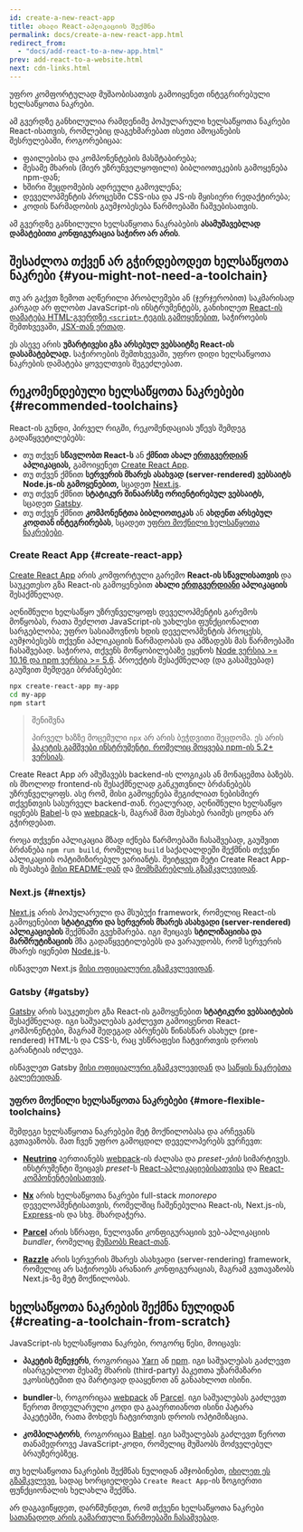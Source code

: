 ```yaml
---
id: create-a-new-react-app
title: ახალი React-აპლიკაციის შექმნა
permalink: docs/create-a-new-react-app.html
redirect_from:
  - "docs/add-react-to-a-new-app.html"
prev: add-react-to-a-website.html
next: cdn-links.html
---
```


უფრო კომფორტულად მუშაობისათვის გამოიყენეთ ინტეგრირებული ხელსაწყოთა ნაკრები.

ამ გვერდზე განხილულია რამდენიმე პოპულარული ხელსაწყოთა ნაკრები React-ისათვის, რომლებიც დაგეხმარებათ ისეთი ამოცანების შესრულებაში, როგორებიცაა:

* ფაილებისა და კომპონენტების მასშტაბირება;
* მესამე მხარის (მიერ უზრუნველყოფილი) ბიბლიოთეკების გამოყენება npm-დან;
* ხშირი შეცდომების ადრეული გამოვლენა;
* დეველოპმენტის პროცესში CSS-ისა და JS-ის მყისიერი რედაქტირება;
* კოდის წარმადობის გაუმჯობესება წარმოებაში ჩაშვებისათვის.

ამ გვერდზე განხილული ხელსაწყოთა ნაკრაბების **ასამუშავებლად დამატებითი კონფიგურაცია საჭირო არ არის**.

## შესაძლოა თქვენ არ გჭირდებოდეთ ხელსაწყოთა ნაკრები {#you-might-not-need-a-toolchain}

თუ არ გაქვთ ზემოთ აღწერილი პრობლემები ან (ჯერჯერობით) საკმარისად კარგად არ ფლობთ JavaScript-ის ინსტრუმენტებს, განიხილეთ [React-ის დამატება HTML-გვერდზე `<script>` ტეგის გამოყენებით](/docs/add-react-to-a-website.html), საჭიროების შემთხვევაში, [JSX-თან ერთად](/docs/add-react-to-a-website.html#optional-try-react-with-jsx).

ეს ასევე არის **უმარტივესი გზა არსებულ ვებსაიტზე React-ის დასამატებლად.** საჭიროების შემთხვევაში, უფრო დიდი ხელსაწყოთა ნაკრების დამატება ყოველთვის შეგეძლებათ.

## რეკომენდებული ხელსაწყოთა ნაკრებები {#recommended-toolchains}

React-ის გუნდი, პირველ რიგში, რეკომენდაციას უწევს შემდეგ გადაწყვეტილებებს:

- თუ თქვენ **სწავლობთ React-ს** ან **ქმნით ახალ [ერთგვერდიან](/docs/glossary.html#single-page-application) აპლიკაციას,** გამოიყენეთ [Create React App](#create-react-app).
- თუ თქვენ ქმნით **სერვერის მხარეს ასახვად (server-rendered) ვებსაიტს Node.js-ის გამოყენებით,** სცადეთ [Next.js](#nextjs).
- თუ თქვენ ქმნით **სტატიკურ შინაარსზე ორიენტირებულ ვებსაიტს,** სცადეთ [Gatsby](#gatsby).
- თუ თქვენ ქმნით **კომპონენტთა ბიბლიოთეკას** ან **ახდენთ არსებულ კოდთან ინტეგრირებას**, სცადეთ [უფრო მოქნილი ხელსაწყოთა ნაკრებები](#more-flexible-toolchains).

### Create React App {#create-react-app}

[Create React App](https://github.com/facebookincubator/create-react-app) არის კომფორტული გარემო **React-ის სწავლისათვის** და საუკეთესო გზა React-ის გამოყენებით **ახალი [ერთგვერდიანი](/docs/glossary.html#single-page-application) აპლიკაციის** შესაქმნელად.

აღნიშნული ხელსაწყო უზრუნველყოფს დეველოპმენტის გარემოს მოწყობას, რათა შეძლოთ JavaScript-ის უახლესი ფუნქციონალით სარგებლობა; უფრო სასიამოვნოს ხდის დეველოპმენტის პროცესს, აუმჯობესებს თქვენი აპლიკაციის წარმადობას და ამზადებს მას წარმოებაში ჩასაშვებად. საჭიროა, თქვენს მოწყობილებაზე ეყენოს [Node ვერსია >= 10.16 და npm ვერსია >= 5.6](https://nodejs.org/en/). პროექტის შესაქმნელად (და გასაშვებად) გაუშვით შემდეგი ბრძანებები:

```bash
npx create-react-app my-app
cd my-app
npm start
```

>შენიშვნა
>
>პირველ ხაზზე მოცემული `npx` არ არის ბეჭდვითი შეცდომა. ეს არის [პაკეტის გამშვები ინსტრუმენტი, რომელიც მოყვება npm-ის 5.2+ ვერსიას](https://medium.com/@maybekatz/introducing-npx-an-npm-package-runner-55f7d4bd282b).

Create React App არ ამუშავებს backend-ის ლოგიკას ან მონაცემთა ბაზებს. ის მხოლოდ frontend-ის შესაქმნელად განკუთვნილ ბრძანებებს უზრუნველყოფს. ასე რომ, მისი გამოყენება შეგიძლიათ ნებისმიერ თქვენთვის სასურველ backend-თან. რეალურად, აღნიშნული ხელსაწყო იყენებს [Babel](https://babeljs.io/)-ს და [webpack](https://webpack.js.org/)-ს, მაგრამ მათ შესახებ რაიმეს ცოდნა არ გჭირდებათ.

როცა თქვენი აპლიკაცია მზად იქნება წარმოებაში ჩასაშვებად, გაუშვით ბრძანება `npm run build`, რომელიც `build` საქაღალდეში შექმნის თქვენი აპლიკაციის ოპტიმიზირებულ ვარიანტს. შეიტყვეთ მეტი Create React App-ის შესახებ [მისი README-დან](https://github.com/facebookincubator/create-react-app#create-react-app--) და [მომხმარებლის გზამკვლევიდან](https://facebook.github.io/create-react-app/).

### Next.js {#nextjs}

[Next.js](https://nextjs.org/) არის პოპულარული და მსუბუქი framework, რომელიც React-ის გამოყენებით **სტატიკური და სერვერის მხარეს ასახვადი (server-rendered) აპლიკაციების** შექმნაში გვეხმარება. იგი შეიცავს **სტილიზაციისა და მარშრუტიზაციის** მზა გადაწყვეტილებებს და ვარაუდობს, რომ სერვერის მხარეს იყენებთ [Node.js](https://nodejs.org/)-ს.

ისწავლეთ Next.js [მისი ოფიციალური გზამკვლევიდან](https://nextjs.org/learn/).

### Gatsby {#gatsby}

[Gatsby](https://www.gatsbyjs.org/) არის საუკეთესო გზა React-ის გამოყენებით **სტატიკური ვებსაიტების** შესაქმნელად. იგი საშუალებას გაძლევთ გამოიყენოთ React-კომპონენტები, მაგრამ შედეგად აბრუნებს წინასწარ ასახულ (pre-rendered) HTML-ს და CSS-ს, რაც უსწრაფესი ჩატვირთვის დროის გარანტიას იძლევა.

ისწავლეთ Gatsby [მისი ოფიციალური გზამკვლევიდან](https://www.gatsbyjs.org/docs/) და [საწყის ნაკრებთა გალერეიდან](https://www.gatsbyjs.org/docs/gatsby-starters/).

### უფრო მოქნილი ხელსაწყოთა ნაკრებები {#more-flexible-toolchains}

შემდეგი ხელსაწყოთა ნაკრებები მეტ მოქნილობასა და არჩევანს გვთავაზობს. მათ ჩვენ უფრო გამოცდილ დეველოპერებს ვურჩევთ:

- **[Neutrino](https://neutrinojs.org/)** აერთიანებს [webpack](https://webpack.js.org/)-ის ძალასა და *preset-ების* სიმარტივეს. ინსტრუმენტი შეიცავს *preset*-ს [React-აპლიკაციებისათვისა](https://neutrinojs.org/packages/react/) და [React-კომპონენტებისათვის](https://neutrinojs.org/packages/react-components/).

- **[Nx](https://nx.dev/react)** არის ხელსაწყოთა ნაკრები full-stack *monorepo* დეველოპმენტისათვის, რომელშიც ჩაშენებულია React-ის, Next.js-ის, [Express](https://expressjs.com/)-ის და სხვ. მხარდაჭერა.

- **[Parcel](https://parceljs.org/)** არის სწრაფი, ნულოვანი კონფიგურაციის ვებ-აპლიკაციის *bundler*, რომელიც [მუშაობს React-თან](https://parceljs.org/recipes.html#react).

- **[Razzle](https://github.com/jaredpalmer/razzle)** არის სერვერის მხარეს ასახვადი (server-rendering) framework, რომელიც არ საჭიროებს არანაირ კონფიგურაციას, მაგრამ გვთავაზობს Next.js-ზე მეტ მოქნილობას.

## ხელსაწყოთა ნაკრების შექმნა ნულიდან {#creating-a-toolchain-from-scratch}

JavaScript-ის ხელსაწყოთა ნაკრები, როგორც წესი, მოიცავს:

* **პაკეტის მენეჯერს**, როგორიცაა [Yarn](https://yarnpkg.com/) ან [npm](https://www.npmjs.com/). იგი საშუალებას გაძლევთ ისარგებლოთ მესამე მხარის (third-party) პაკეთთა უზარმაზარი ეკოსისტემით და მარტივად დააყენოთ ან განაახლოთ ისინი.

* **bundler**-ს, როგორიცაა [webpack](https://webpack.js.org/) ან [Parcel](https://parceljs.org/). იგი საშუალებას გაძლევთ წეროთ მოდულარული კოდი და გააერთიანოთ ისინი პატარა პაკეტებში, რათა მოხდეს ჩატვირთვის დროის ოპტიმიზაცია.

* **კომპილატორს**, როგორიცაა [Babel](https://babeljs.io/). იგი საშუალებას გაძლევთ წეროთ თანამედროვე JavaScript-კოდი, რომელიც მუშაობს მოძველებულ ბრაუზერებზეც.

თუ ხელსაწყოთა ნაკრების შექმნას ნულიდან ამჯობინებთ, [იხილეთ ეს გზამკვლევი](https://blog.usejournal.com/creating-a-react-app-from-scratch-f3c693b84658), სადაც ხორციელდება `Create React App`-ის ზოგიერთი ფუნქციონალის ხელახლა შექმნა.

არ დაგავიწყდეთ, დარწმუნდეთ, რომ თქვენი ხელსაწყოთა ნაკრები [სათანადოდ არის გამართული წარმოებაში ჩასაშვებად](/docs/optimizing-performance.html#use-the-production-build).
